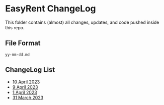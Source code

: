 # EasyRent ChangeLog

This folder contains (almost) all changes, updates, and code pushed inside this repo.

## File Format

`yy-mm-dd.md`

## ChangeLog List

- [10 April 2023](23-04-10.md)
- [9 April 2023](23-04-09.md)
- [1 April 2023](23-04-01.md)
- [31 March 2023](23-03-31.md)
